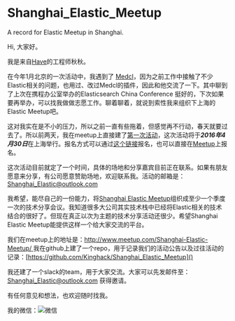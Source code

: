# Shanghai_Elastic_Meetup
A record for Elastic Meetup in Shanghai. 

Hi, 大家好。

我是来自[Have](https://itunes.apple.com/cn/app/id1060985983)的工程师秋秋。

在今年1月北京的一次活动中，我遇到了 [Medcl](https://github.com/medcl)，因为之前工作中接触了不少Elastic相关的问题，也用过、改过Medcl的插件，因此和他交流了一下。其中聊到了上次在携程办公室举办的Elasticsearch China Conference 挺好的，下次如果要再举办，可以找我做做志愿工作。聊着聊着，就说到索性我来组织下上海的Elastic Meetup吧。

这对我实在是不小的压力，所以之前一直有些拖着，但感觉再不行动，春天就要过去了。所以前两天，我在meetup上直接建了[第一次活动](http://www.meetup.com/Shanghai-Elastic-Meetup/events/229807915/)，这次活动将于***2016年4月30日***在上海举行。报名方式可以通过[这个链接](https://jinshuju.net/f/Ed5I5o)报名，也可以直接在[Meetup](http://www.meetup.com/Shanghai-Elastic-Meetup/events/229807915/)上报名。

这次活动目前就定了一个时间，具体的场地和分享嘉宾目前正在联系。如果有朋友愿意来分享，有公司愿意赞助场地，欢迎联系我。活动的邮箱是：Shanghai_Elastic@outlook.com

我希望，能尽自己的一份能力，将[Shanghai Elastic Meetup](http://www.meetup.com/Shanghai-Elastic-Meetup/)组织成至少一个季度一次的技术分享会议。我知道很多大公司其实技术栈中已经将Elastic相关的技术结合的很好了。但现在真正以次为主题的技术分享活动还很少。希望Shanghai Elastic Meetup能提供这样一个给大家交流的平台。

我们在meetup上的地址是：[http://www.meetup.com/Shanghai-Elastic-Meetup/
]()
我在github上建了一个repo，用于记录我们的活动公告以及过往活动的记录：[https://github.com/Kinghack/Shanghai_Elastic_Meetup]()

我还建了一个slack的team，用于大家交流。大家可以先发邮件至：Shanghai_Elastic@outlook.com 获得邀请。

有任何意见和想法，也欢迎随时找我。

我的微信：![微信](https://ooo.0o0.ooo/2016/03/29/56fb33b429aa8.jpg)
